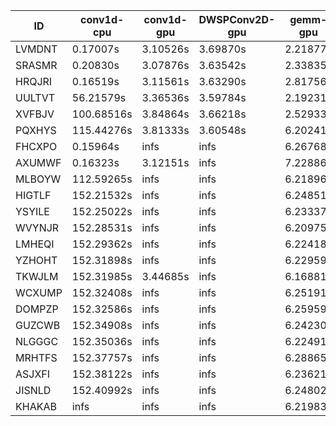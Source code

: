 |ID|conv1d-cpu|conv1d-gpu|DWSPConv2D-gpu|gemm-gpu|avg|
|-|-|-|-|-|-|
|LVMDNT|0.17007s|3.10526s|3.69870s|2.21877s|2.29820s|
|SRASMR|0.20830s|3.07876s|3.63542s|2.33835s|2.31521s|
|HRQJRI|0.16519s|3.11561s|3.63290s|2.81756s|2.43282s|
|UULTVT|56.21579s|3.36536s|3.59784s|2.19231s|16.34282s|
|XVFBJV|100.68516s|3.84864s|3.66218s|2.52933s|27.68133s|
|PQXHYS|115.44276s|3.81333s|3.60548s|6.20241s|32.26599s|
|FHCXPO|0.15964s|infs|infs|6.26768s|infs|
|AXUMWF|0.16323s|3.12151s|infs|7.22886s|infs|
|MLBOYW|112.59265s|infs|infs|6.21896s|infs|
|HIGTLF|152.21532s|infs|infs|6.24851s|infs|
|YSYILE|152.25022s|infs|infs|6.23337s|infs|
|WVYNJR|152.28531s|infs|infs|6.20975s|infs|
|LMHEQI|152.29362s|infs|infs|6.22418s|infs|
|YZHOHT|152.31898s|infs|infs|6.22959s|infs|
|TKWJLM|152.31985s|3.44685s|infs|6.16881s|infs|
|WCXUMP|152.32408s|infs|infs|6.25191s|infs|
|DOMPZP|152.32586s|infs|infs|6.25959s|infs|
|GUZCWB|152.34908s|infs|infs|6.24230s|infs|
|NLGGGC|152.35036s|infs|infs|6.22491s|infs|
|MRHTFS|152.37757s|infs|infs|6.28865s|infs|
|ASJXFI|152.38122s|infs|infs|6.23621s|infs|
|JISNLD|152.40992s|infs|infs|6.24802s|infs|
|KHAKAB|infs|infs|infs|6.21983s|infs|
